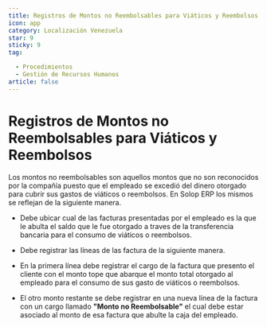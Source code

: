 ```yaml
---
title: Registros de Montos no Reembolsables para Viáticos y Reembolsos
icon: app
category: Localización Venezuela
star: 9
sticky: 9
tag:

  - Procedimientos
  - Gestión de Recursos Humanos
article: false
---
```


**Registros de Montos no Reembolsables para Viáticos y Reembolsos**
===================================================================

Los montos no reembolsables son aquellos montos que no son reconocidos por la compañía puesto que el empleado se excedió del dinero otorgado para cubrir sus gastos de viáticos o reembolsos. En Solop ERP los mismos se reflejan de la siguiente manera.

- Debe ubicar cual de las facturas presentadas por el empleado es la que le abulta el saldo que le fue otorgado a traves de la transferencia bancaria para el consumo de viáticos o reembolsos.

- Debe registrar las líneas de las factura de la siguiente manera.

- En la primera línea debe registrar el cargo de la factura que presento el cliente con el monto tope que abarque el monto total otorgado al empleado para el consumo de sus gasto de viáticos o reembolsos.

- El otro monto restante se debe registrar en una nueva línea de la factura con un cargo llamado **"Monto no Reembolsable"** el cual debe estar asociado al monto de esa factura que abulte la caja del empleado.
